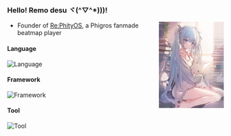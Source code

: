 ### Hello! Remo desu ヾ(^▽^*)))! 

<img align="right" src="https://raw.githubusercontent.com/totorowldox/totorowldox/main/yuiki.jpg" width="30%">

- Founder of [Re:PhityOS](https://github.com/REPhigrOS-DevTeam), a Phigros fanmade beatmap player

#### Language
![Language](https://skillicons.dev/icons?i=cpp,cs,rust,py&theme=light)

#### Framework
![Framework](https://skillicons.dev/icons?i=net,unity&theme=light)

#### Tool
![Tool](https://skillicons.dev/icons?i=visualstudio,vscode,clion,rider&theme=light)

<!-- [![trophy](https://github-profile-trophy.vercel.app/?username=totorowldox&theme=dracula)](https://github.com/ryo-ma/github-profile-trophy) -->
